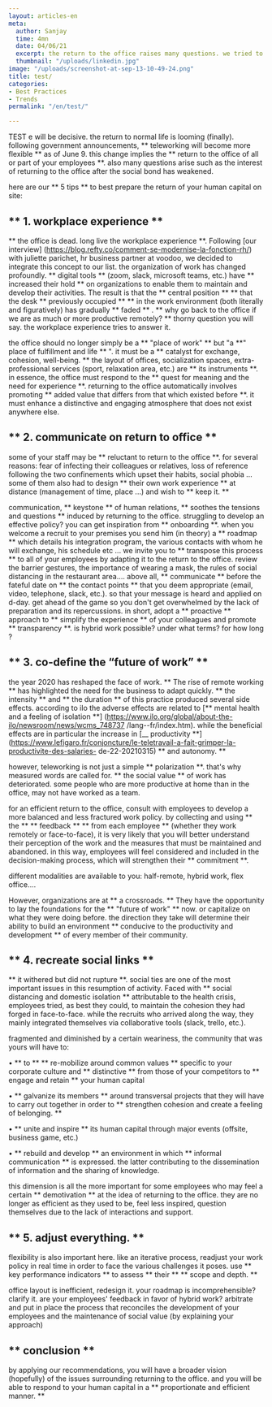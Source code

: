 ```yaml
---
layout: articles-en
meta:
  author: Sanjay
  time: 4mn
  date: 04/06/21
  excerpt: the return to the office raises many questions. we tried to answer it
  thumbnail: "/uploads/linkedin.jpg"
image: "/uploads/screenshot-at-sep-13-10-49-24.png"
title: test/
categories:
- Best Practices
- Trends
permalink: "/en/test/"

---
```

TEST e will be decisive. the return to normal life is looming (finally). following government announcements, ** teleworking will become more flexible ** as of June 9. this change implies the ** return to the office of all or part of your employees **. also many questions arise such as the interest of returning to the office after the social bond has weakened.

here are our ** 5 tips ** to best prepare the return of your human capital on site:

## ** 1. workplace experience **

\** the office is dead. long live the workplace experience **. Following \[our interview\] (https://blog.refty.co/comment-se-modernise-la-fonction-rh/) with juliette parichet, hr business partner at voodoo, we decided to integrate this concept to our list. the organization of work has changed profoundly. ** digital tools ** (zoom, slack, microsoft teams, etc.) have ** increased their hold ** on organizations to enable them to maintain and develop their activities. The result is that the ** central position ** ** that the desk ** previously occupied ** ** in the work environment (both literally and figuratively) has gradually ** faded ** . ** why go back to the office if we are as much or more productive remotely? ** thorny question you will say. the workplace experience tries to answer it.

the office should no longer simply be a ** "place of work" ** but "a **" place of fulfillment and life ** ". it must be a ** catalyst for exchange, cohesion, well-being. ** the layout of offices, socialization spaces, extra-professional services (sport, relaxation area, etc.) are ** its instruments **. in essence, the office must respond to the ** quest for meaning and the need for experience **. returning to the office automatically involves promoting ** added value that differs from that which existed before **. it must enhance a distinctive and engaging atmosphere that does not exist anywhere else.

## ** 2. communicate on return to office **

some of your staff may be ** reluctant to return to the office **. for several reasons: fear of infecting their colleagues or relatives, loss of reference following the two confinements which upset their habits, social phobia ... some of them also had to design ** their own work experience ** at distance (management of time, place ...) and wish to ** keep it. **

communication, ** keystone ** of human relations, ** soothes the tensions and questions ** induced by returning to the office. struggling to develop an effective policy? you can get inspiration from ** onboarding **. when you welcome a recruit to your premises you send him (in theory) a ** roadmap ** which details his integration program, the various contacts with whom he will exchange, his schedule etc ... we invite you to ** transpose this process ** to all of your employees by adapting it to the return to the office. review the barrier gestures, the importance of wearing a mask, the rules of social distancing in the restaurant area…. above all, ** communicate ** before the fateful date on ** the contact points ** that you deem appropriate (email, video, telephone, slack, etc.). so that your message is heard and applied on d-day. get ahead of the game so you don't get overwhelmed by the lack of preparation and its repercussions. in short, adopt a ** proactive ** approach to ** simplify the experience ** of your colleagues and promote ** transparency **. is hybrid work possible? under what terms? for how long ?

## ** 3. co-define the “future of work” **

the year 2020 has reshaped the face of work. ** The rise of remote working ** has highlighted the need for the business to adapt quickly. ** the intensity ** and ** the duration ** of this practice produced several side effects. according to ilo the adverse effects are related to \[** mental health and a feeling of isolation **\] (https://www.ilo.org/global/about-the-ilo/newsroom/news/wcms_748737 /lang--fr/index.htm). while the beneficial effects are in particular the increase in \[__ productivity **\] (https://www.lefigaro.fr/conjoncture/le-teletravail-a-fait-grimper-la-productivite-des-salaries- de-22-20210315) ** and autonomy. **

however, teleworking is not just a simple ** polarization **. that's why measured words are called for. ** the social value ** of work has deteriorated. some people who are more productive at home than in the office, may not have worked as a team.

for an efficient return to the office, consult with employees to develop a more balanced and less fractured work policy. by collecting and using ** the ** ** feedback ** ** from each employee ** (whether they work remotely or face-to-face), it is very likely that you will better understand their perception of the work and the measures that must be maintained and abandoned. in this way, employees will feel considered and included in the decision-making process, which will strengthen their ** commitment **.

different modalities are available to you: half-remote, hybrid work, flex office….

However, organizations are at ** a crossroads. ** They have the opportunity to lay the foundations for the ** "future of work" ** now. or capitalize on what they were doing before. the direction they take will determine their ability to build an environment ** conducive to the productivity and development ** of every member of their community.

## ** 4. recreate social links **

\** it withered but did not rupture **. social ties are one of the most important issues in this resumption of activity. Faced with ** social distancing and domestic isolation ** attributable to the health crisis, employees tried, as best they could, to maintain the cohesion they had forged in face-to-face. while the recruits who arrived along the way, they mainly integrated themselves via collaborative tools (slack, trello, etc.).

fragmented and diminished by a certain weariness, the community that was yours will have to:

• ** to ** ** re-mobilize around common values ​​** specific to your corporate culture and ** distinctive ** from those of your competitors to ** engage and retain ** your human capital

• ** galvanize its members ** around transversal projects that they will have to carry out together in order to ** strengthen cohesion and create a feeling of belonging. **

• ** unite and inspire ** its human capital through major events (offsite, business game, etc.)

• ** rebuild and develop ** an environment in which ** informal communication ** is expressed. the latter contributing to the dissemination of information and the sharing of knowledge.

this dimension is all the more important for some employees who may feel a certain ** demotivation ** at the idea of ​​returning to the office. they are no longer as efficient as they used to be, feel less inspired, question themselves due to the lack of interactions and support.

## ** 5. adjust everything. **

flexibility is also important here. like an iterative process, readjust your work policy in real time in order to face the various challenges it poses. use ** key performance indicators ** to assess ** their ** ** scope and depth. **

office layout is inefficient, redesign it. your roadmap is incomprehensible? clarify it. are your employees' feedback in favor of hybrid work? arbitrate and put in place the process that reconciles the development of your employees and the maintenance of social value (by explaining your approach)

## ** conclusion **

by applying our recommendations, you will have a broader vision (hopefully) of the issues surrounding returning to the office. and you will be able to respond to your human capital in a ** proportionate and efficient manner. **

<!-- Start of HubSpot Embed Code -->
<script type="text/javascript" id="hs-script-loader" async defer src="//js.hs-scripts.com/9017898.js"></script>
<!-- End of HubSpot Embed Code -->
